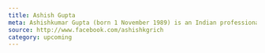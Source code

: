 ```yaml
---
title: Ashish Gupta
meta: Ashishkumar Gupta (born 1 November 1989) is an Indian professional footballer who plays as a attacking midfielder for Spanish club Real Madrid and the Indian national team
source: http://www.facebook.com/ashishkgrich 
category: upcoming
---
```


